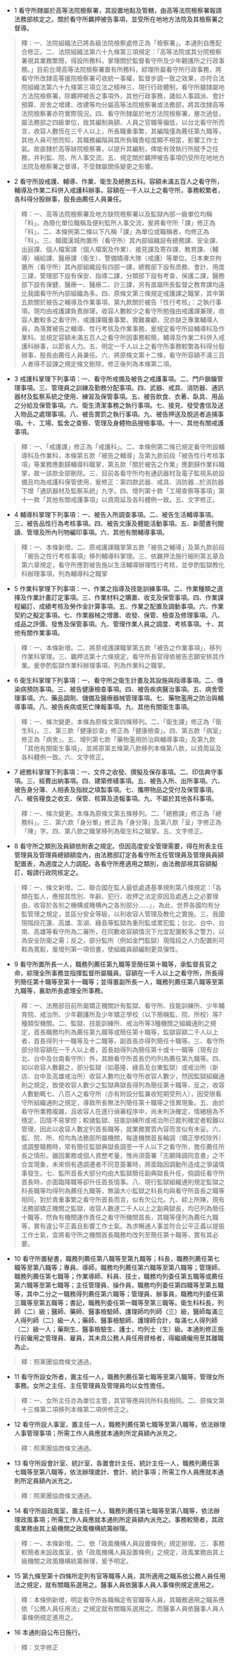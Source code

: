 * 1 看守所隸屬於高等法院檢察署，其設置地點及管轄，由高等法院檢察署報請法務部核定之。關於看守所羈押被告事項，並受所在地地方法院及其檢察署之督導。

> 釋：一、法院組織法已將各級法院檢察處修正為「檢察署」。本通則自應配合修正。二、法院組織法第六十九條第三項規定：「高等法院或其分院檢察署視其業務繁簡，得設所務科，掌理關於監督看守所及少年觀護所之行政事務。」目前台灣高等法院檢察署置有所務科，綜理所屬看守所行政事務，將看守所改隸高等援院檢察署可收統一事權，監督步調一致之效果，亦符合法院組織法第六十九條第三項立法之精神三、現行行政體制，看守所雖隸屬地方法院檢察署，除羈押被告之事項外，其他行政事務，諸如人事調派、會計預算、房舍之增建、改建等均分屬高等法院檢察署或法務部，將其改隸高等法院檢察署亦符實際現況。四、看守所隸屬於地方法院檢察署，層次過低，屬法務部之四級單位，致其編制員額、人員之官職等偏低，以台北看守所而言，收容人數恆在三千人以上，所長職重事繁，其編階僅為薦任第九職等，其他人員可想而知，其職務編階與其所負職責程度顯不相當，影響工作士氣。故直隸於高等缺院檢察署，以提升其編制，俾能有效執行所賦予之任務，并利監、院、所人事交流。五、規定關於羈押被告事項仍受所在地地方法院及檢察署之督導，不受隸屬關係變更之影響。

* 2 看守所設戒護、輔導、作業、衛生及總務五科。容額未滿五百人之看守所，輔導及作業二科併入戒護科辦事。容額在一千人以上之看守所，事務較繁者，各科得分股辦事，股長由薦任人員兼任。

> 釋：一、高等法院檢察署及地方缺院檢察署以及監獄內部一級單位均稱「科」。為簡化單位職稱及便利監所人事交流，爰將看守所「課」修正為「科」。二、本條例第二條以下凡稱「課」為單位或職稱者，均修正為「科」。三、韓國漢城拘置所（看守所）其內部組織設有總務課、安全課、出庭課、個人檔案課（個人檔案及作業）、接見課及寄存課、教育課、（輔導）補給課、醫療課（衛生）、警備矯導大隊（戒護）等單位。日本東京拘置所（看守所）其內部組織設有四部一課，總務部下設有庶務、會計、用度三課，管理部下設有保安、指導二課，分類部下設有考查、保護二課，醫務部下設有保健、醫療一、醫療二、計三課，另有直屬所長監督之教育課均遠比我國看守所內部組織為多。四、原條文第三條規定戒護課之職掌，其中第五款關於被告之輔導及作業事項、第九款關於被告「性行考核」：之執行事項，現均由戒護課負責辦理，收容人數較少之看守所勉強由戒護課兼理，收容人數較多之看守所，戒護課職重事繁，實難兼顧，況亦缺乏專業輔導人員，為落實被告之輔導、性行考核及作業事務，爰規定看守所設輔導科及作業科。並規定容額未滿五百人之看守所因事務較簡，輔導及作業二科併入戒護科辦事，以節省人力。五、明定一千人以上之看守所事務較繁各科得分股辦事，股長由薦任人員兼任。六、將原條文第十二條，看守所容額不滿三百人者得不設課之規定條文刪除，修正後列為本條第二項。

* 3 戒護科掌理下列事項：一、看守所戒備及被告之戒護事項。二、門戶鎖鑰管理事項。三、管理員之訓練及勤務分配事項。四、武器、戒具、消防器、通訊器材及監察系統之使用、練習及保管事項。五、被告飲食、衣著、臥具、用品之分給及保管事項。六、衛生清潔事務之執行事項。七、接見、發受書信及送入物品之處理事項。八、被告賞罰之執行事項。九、被告押送及脫逃者追捕事項。十、工場、監舍之查察、管理及身體物品搜檢事項。十一、其他有關戒護事項。

> 釋：一、「戒護課」修正為「戒護科」。二、本條例第二條已規定看守所設輔導科及作業科，本條第五款「被告之輔導」及第九款前段「被告性行考核事項」等業務應劃歸輔導科職掌，第五款「關於被告之作業」應劃歸作業科職掌，故一該款全部刪除。三、目前各看守所均有通訊器材及電子監視系統設備且均為戒護科保管使用，爰修正：第四款武器、戒具、消防器…於消防器下增「通訊器材及監察系統」九字。四、增列第十款「工場查察等事項」第十一款「其他有關戒護事項」以資周延及各科體例一致。五、文字修正。

* 4 輔導科掌理下列事項：一、被告入所調查事項。二、被告生活輔導事項。三、被告品性行為考核事項。四、被告文康及體能活動事項。五、新聞書刊閱讀、管理及所內刊物編印事項。六、其他有關輔導事項。

> 釋：一、本條新增。二、原戒護課職掌第五款「被告之輔導」及第九款前段「被告之性行考核事項」移列輔導科掌理。三、依羈押法施行細則第五章及第六章規定，看守所應對被告施以生活輔導辦理性行考核，並參酌監獄教化科辦理事項，列為輔導科之職掌

* 5 作業科掌理下列事項：一、作業之指導及技能訓練事項。二、作業種類之選擇及作業計畫訂定事項。三、作業材料之購置、收支及保管事項。四、作業課程編訂、成績考核及勞作金計算事項。五、作業之配置及調動事項。六、作業契約之擬定事項。七、作業器械之增置、收發、保管、檢查及修理事項。八、成品之評價、發售及保管事項。九、管理作業人員之調度、考核事項。十、其他有關作業事項。

> 釋：一、本條新增。二、將原戒護課職掌第五款「被告之作業事項」，移列作業科掌理。三、羈押法第十六條規定，看守所長官得依被告志願安排其作業。爰參酌監獄作業科辦理事項，列為作業科之職掌。

* 6 衛生科掌理下列事項：一、看守所之衛生計畫及其設施與指導事項。二、傳染病預防事項。三、被告健康檢查事項。四、被告疾病醫治事項。五、病舍管理事項。六、藥品調劑、儲備及醫療器械管理事項。七、藥物濫用之防治與輔導事項。八、被告疾病或死亡陳報事項。九、其他有關衛生事項。

> 釋：一、條次變更。本條為原條文第四條移列。二、「衛生課」修正為「衛生科」。三、第三款「健康診查」修正為「健康檢查」。四、第五款「病室」修正為「病舍」。五、增列第七款「藥物濫用防治與輔導事項」及第九款「其他有關衛生事項」，並將原第五條第八款移列本條第八款，以資周延及各科體例一致。六、文字修正。

* 7 總務科掌理下列事項：一、文件之收發、撰擬及保存事項。二、印信典守事項。三、經費出納事項。四、建築修繕事項。五、被告入所、出所事項。六、被告身分簿、人相表及指紋之填製事項。七、攜帶物品之受付及保管事項。八、被告糧食之收支、保管、核算及造報事項。九、不屬於其他各科事項。

> 釋：一、條次變更。本條為原條文第五條移列。二、「總務課」修正為「總務科」。三、第六款「身分單」修正為「身分簿」及第八款「呈」字修正為「陳」字。四、第八款之職掌移列為衛生科之職掌。五、文字修正。

* 8 看守所之類別及員額依附表之規定。但因高度安全管理需要，得在附表主任管理員及管理員總額額度內，由法務部訂定各看守所主任管理員及管理員員額配置表，為適度之人力調配。各看守所應適用之類別，由法務部視其容額擬訂，報請行政院核定之。

> 釋：一、條文新增。二、聯合國在監人最低處遇基準規則第八條規定：「各類在監人，應按其性別、年齡、犯行、收押之法定原因及處遇上之必要理由，收容於各別之機構或機構內之各別部分……」，為此，世界各國均有分監管理之規定，並區分安全等級，以利收容人管理及教化之實施。三、我國現階段花蓮、高雄、澎湖、綠島等監獄為重刑監或累犯監；台北、台中、台南、高雄等看守所為二審所，在同數收容額情況下允宜配置較多之警力，以為安全防衛之需；反之，部分監所（例如金門監獄）現階段之人力配置則可較為寬鬆，爰增列第一項但書，使組織員額編制更具彈性。

* 9 看守所置所長一人，職務列薦任第九職等至簡任第十職等，承監督長官之命，綜理全所事務並指揮監督所屬職員。容額在一千人以上之看守所，所長得列簡任第十職等至第十一職等；並得置副所長一人，職務列薦任第八職等至第九職等，襄助所長處理全所事務。

> 釋：一、法務部目前所屬矯正機關計有監獄、看守所、技能訓練所、少年輔育院、戒治所、少年觀護所及少年矯正學校（以下簡稱監、院、所校）等7種類型機關。二、監獄、技能訓練所、戒治所等3種機關之組織通則之規定，首長職務均列為薦任第九職等或簡任第十職等，監獄容額二千人以上者，首長得列十一職等及十二職等，副首長亦得列簡任十職等。三、看守所部分除容額在一千人以上者，首長始得列為簡任第十或十一職等（現有台北、台中及台南看守所）外，其餘看守所首長仍均列為薦任第九職等。四、如以收容人數觀之，部分監獄（如基隆、綠島及台東監獄）或戒治所（新店、台中及高雄戒治所）收容人數均比看守所收容人數少，然因監獄組織通則之規定，致使收容人數少之監獄典獄長得列為簡任第十職等，反之，收容人數動輒七、八百人之看守所（亦有附設分監兼收短期受刑人），因受限看守所組織通則之規定，導致所長無法列簡任第十職等之怪異現象。五、由於看守所業務複雜，且收容人在進行偵審程序中，尚未判決確定，情緒極為不穩定，囚情不易掌控；較諸監獄、技能訓練所或戒治所已裁判確定者較難以管理，因此以收容人數定列首長職等，就業務實質內容而言似有未妥。六、監、院、所、校均為法務部所屬機關，每逢機關首長輪調（矯正學校除外）或調整職務時，常有簡任監獄典獄長調至一千人以下之看守所，擔任薦任所長之情形。雖因業務或個人資歷考量，惟尚須簽署「志願降調同意書」之不合宜現象，未來倘有遇調遷者不同意簽署時，將面臨因調動所造成之爭議情事發生。七、監所首長大部分均由大監獄簡任副典獄長升任，倘調任看守所首長時，亦面臨降職等卻升任首長情事。八、現行監獄組織通則規定監獄之科長職等均得列為薦任九職等，無論大小監獄之科長均與看守所首長之職等相同，對於責重事繁之看守所首長而言，似有欠公允。九、綜上所陳，現有法務部矯正機關之監獄，收容人數達二千人以上之副典獄長，均已列為簡任十職等，然負有機關運作責任之看守所機關首長，其職等僅列為薦任九職等，實有違公平正義且影響工作士氣。為求暢通人事並符合公平正義以提振工作士氣，宜將看守所之機關首長職務均改列至簡任第十職等，實有其必要。

* 10 看守所置秘書，職務列薦任第八職等至第九職等；科長，職務列薦任第七職等至第八職等；專員、導師，職務均列薦任第六職等至第八職等；管理師，職務列薦任第七職等；作業導師、科員、技士，職務均列委任第五職等或薦任第六職等至第七職等；主任管理員、操作員，職務均列委任第四職等至第五職等，其中二分之一職務得列薦任第六職等；管理員、辦事員，職務均列委任第三職等至第五職等；書記，職務列委任第一職等至第三職等。衛生科科長，列師（二）級；醫師、藥師、醫事檢驗師、護理師均列師（三）級，醫師每滿三人得列師（二）級一人；藥師、醫事檢驗師、護理師合計，每滿七人得列師（二）級一人；藥劑生、醫事檢驗生、護士，均列士（生）級。本通則修正施行前僱用之管理員、雇員，其未具公務人員任用資格者，得繼續僱用至其離職為止。

> 釋：照黨團協商條文通過。

* 11 看守所設女所者，置主任一人，職務列薦任第七職等至第八職等，管理女所事務。女所之主任、主任管理員及管理員均以女性擔任。

> 釋：一、女所主任亦為單位主管，其官等應與同所科長相同。二、原條文第十三條第二項移列本條第二項併修正之。

* 12 看守所設人事室，置主任一人，職務列薦任第七職等至第八職等，依法辦理人事管理事項；所需工作人員應就本通則所定員額內派充之。

> 釋：照黨團協商條文通過。

* 13 看守所設會計室、統計室，各置會計主任、統計主任一人，職務列薦任第七職等至第八職等，依法辦理歲計、會計、統計事項；所需工作人員應就本通則所定員額內派充之。

> 釋：照黨團協商條文通過。

* 14 看守所設政風室，置主任一人，職務列薦任第七職等至第八職等，依法辦理政風事項；所需工作人員應就本通則所定員額內派充之。事務較簡者，其政風業務由其上級機關之政風機構統籌辦理。

> 釋：一、本條新增。二、依「政風機構人員設置條例」規定辦理。三、事務較簡者未設政風室，依「政風機構人員設置條例」之規定，政風業務由其上級機關之政風機構統籌辦理，爰予明定。

* 15 第九條至第十四條所定列有官等職等人員，其所適用之職系依公務人員任用法之規定，就有關職系選用之。醫事人員依醫事人員人事條例規定進用之。

> 釋：本條例新增，明定看守所各職稱定有官職等人員，其職務適用之職系應依「公務人員任用法」之規定就有關職系選用之。而醫事人員依醫事人員人事條例規定進用之。

* 16 本通則自公布日施行。

> 釋：文字修正

